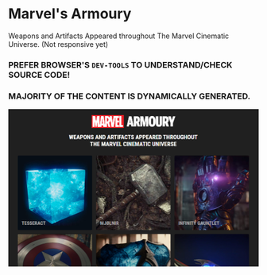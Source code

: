 # Marvel's Armoury
Weapons and Artifacts Appeared throughout The Marvel Cinematic Universe.
(Not responsive yet)

### PREFER BROWSER'S `DEV-TOOLS` TO UNDERSTAND/CHECK SOURCE CODE!
### MAJORITY OF THE CONTENT IS DYNAMICALLY GENERATED.

![BANNER](images/screenshot-index.png)

